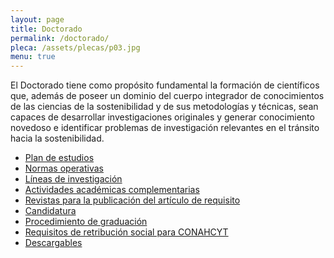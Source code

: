 ```yaml
---
layout: page
title: Doctorado
permalink: /doctorado/
pleca: /assets/plecas/p03.jpg
menu: true
---
```


El Doctorado tiene como propósito fundamental la formación de
científicos que, además de poseer un dominio del cuerpo integrador de
conocimientos de las ciencias de la sostenibilidad y de sus
metodologías y técnicas, sean capaces de desarrollar investigaciones
originales y generar conocimiento novedoso e identificar problemas de
investigación relevantes en el tránsito hacia la sostenibilidad.

 - [Plan de estudios](/assets/docs/plan-doctorado.pdf)
 - [Normas operativas](/assets/docs/normas_operativas.pdf)
 - [Líneas de investigación](/doctorado/lineas)
 - [Actividades académicas complementarias](/doctorado/actividades)
 - [Revistas para la publicación del artículo de requisito](/doctorado/revistas)
 - [Candidatura](/doctorado/candidatura)
 - [Procedimiento de graduación](/doctorado/graduacion)
 - [Requisitos de retribución social para CONAHCYT](/retribucion_social/)
 - [Descargables](/doctorado/descargables)
